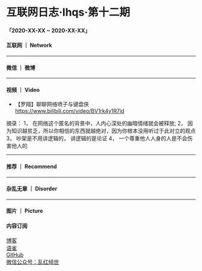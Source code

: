 # 互联网日志·lhqs·第十二期


#### 「2020-XX-XX ~ 2020-XX-XX」


#### 互联网 ｜ Network

> 

> 

> 

> 

> 

> 

> 

> 



----

#### 微信 ｜ 微博

>  

>  

>  

>  

>  

>  

>  

>  





----


#### 视频 ｜ Video


* 【罗翔】聊聊网络喷子与键盘侠 https://www.bilibili.com/video/BV1rk4y1R7id 

摘录： 
1， 在网络这个匿名的背景中，人内心深处的幽暗情绪就会被释放;
2， 因为知识越贫乏，所以你相信的东西就越绝对，因为你根本没用听过于此对立的观点
3， 吵架是不用讲逻辑的， 讲逻辑的是论证
4， 一个尊重他人人身的人是不会伤害他人的

> 

> 

> 

> 

> 



----


#### 推荐 ｜ Recommend

> 

> 

> 

> 

> 

> 



----

#### 杂乱无章 ｜ Disorder


> 

> 

> 

> 

> 

> 

> 

> 








----

#### 图片 ｜ Picture

<!-- ![图片集](http://qiniu.blog.lhqs.ink/log/2020-02-log3/01.jpg) -->




#### 内容订阅

[博客](http://blog.lhqs.ink)<br />
[语雀](https://www.yuque.com/lhqs/notes)<br />
[GitHub](https://github.com/lhqs/network-footpoint)<br />
[微信公众号：乱红倾世](https://weixin.sogou.com/weixin?type=1&ie=utf8&query=乱红倾世)<br />
